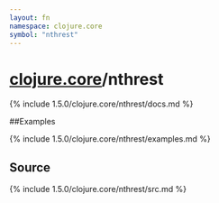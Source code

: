 ```yaml
---
layout: fn
namespace: clojure.core
symbol: "nthrest"
---
```


# [clojure.core](../)/nthrest

{% include 1.5.0/clojure.core/nthrest/docs.md %}

##Examples

{% include 1.5.0/clojure.core/nthrest/examples.md %}
## Source
{% include 1.5.0/clojure.core/nthrest/src.md %}


